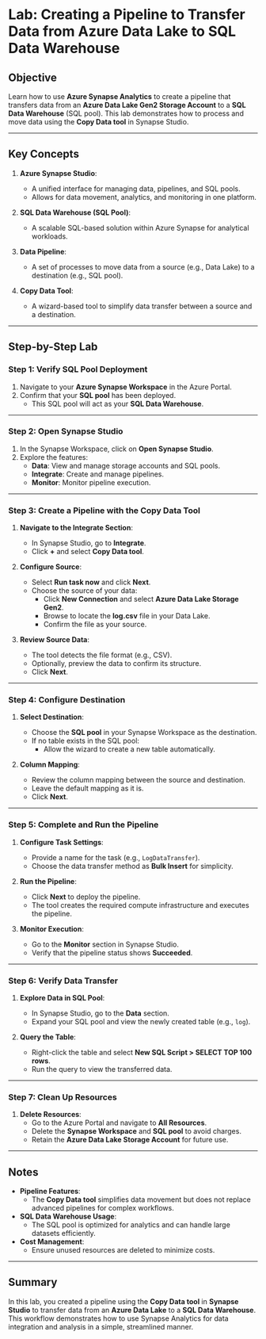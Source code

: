 
# Lab: Creating a Pipeline to Transfer Data from Azure Data Lake to SQL Data Warehouse

## Objective
Learn how to use **Azure Synapse Analytics** to create a pipeline that transfers data from an **Azure Data Lake Gen2 Storage Account** to a **SQL Data Warehouse** (SQL pool). This lab demonstrates how to process and move data using the **Copy Data tool** in Synapse Studio.

---

## Key Concepts

1. **Azure Synapse Studio**:
   - A unified interface for managing data, pipelines, and SQL pools.
   - Allows for data movement, analytics, and monitoring in one platform.

2. **SQL Data Warehouse (SQL Pool)**:
   - A scalable SQL-based solution within Azure Synapse for analytical workloads.

3. **Data Pipeline**:
   - A set of processes to move data from a source (e.g., Data Lake) to a destination (e.g., SQL pool).

4. **Copy Data Tool**:
   - A wizard-based tool to simplify data transfer between a source and a destination.

---

## Step-by-Step Lab

### Step 1: Verify SQL Pool Deployment
1. Navigate to your **Azure Synapse Workspace** in the Azure Portal.
2. Confirm that your **SQL pool** has been deployed.
   - This SQL pool will act as your **SQL Data Warehouse**.

---

### Step 2: Open Synapse Studio
1. In the Synapse Workspace, click on **Open Synapse Studio**.
2. Explore the features:
   - **Data**: View and manage storage accounts and SQL pools.
   - **Integrate**: Create and manage pipelines.
   - **Monitor**: Monitor pipeline execution.

---

### Step 3: Create a Pipeline with the Copy Data Tool
1. **Navigate to the Integrate Section**:
   - In Synapse Studio, go to **Integrate**.
   - Click **+** and select **Copy Data tool**.

2. **Configure Source**:
   - Select **Run task now** and click **Next**.
   - Choose the source of your data:
     - Click **New Connection** and select **Azure Data Lake Storage Gen2**.
     - Browse to locate the **log.csv** file in your Data Lake.
     - Confirm the file as your source.

3. **Review Source Data**:
   - The tool detects the file format (e.g., CSV).
   - Optionally, preview the data to confirm its structure.
   - Click **Next**.

---

### Step 4: Configure Destination
1. **Select Destination**:
   - Choose the **SQL pool** in your Synapse Workspace as the destination.
   - If no table exists in the SQL pool:
     - Allow the wizard to create a new table automatically.

2. **Column Mapping**:
   - Review the column mapping between the source and destination.
   - Leave the default mapping as it is.
   - Click **Next**.

---

### Step 5: Complete and Run the Pipeline
1. **Configure Task Settings**:
   - Provide a name for the task (e.g., `LogDataTransfer`).
   - Choose the data transfer method as **Bulk Insert** for simplicity.

2. **Run the Pipeline**:
   - Click **Next** to deploy the pipeline.
   - The tool creates the required compute infrastructure and executes the pipeline.

3. **Monitor Execution**:
   - Go to the **Monitor** section in Synapse Studio.
   - Verify that the pipeline status shows **Succeeded**.

---

### Step 6: Verify Data Transfer
1. **Explore Data in SQL Pool**:
   - In Synapse Studio, go to the **Data** section.
   - Expand your SQL pool and view the newly created table (e.g., `log`).

2. **Query the Table**:
   - Right-click the table and select **New SQL Script > SELECT TOP 100 rows**.
   - Run the query to view the transferred data.

---

### Step 7: Clean Up Resources
1. **Delete Resources**:
   - Go to the Azure Portal and navigate to **All Resources**.
   - Delete the **Synapse Workspace** and **SQL pool** to avoid charges.
   - Retain the **Azure Data Lake Storage Account** for future use.

---

## Notes
- **Pipeline Features**:
  - The **Copy Data tool** simplifies data movement but does not replace advanced pipelines for complex workflows.
- **SQL Data Warehouse Usage**:
  - The SQL pool is optimized for analytics and can handle large datasets efficiently.
- **Cost Management**:
  - Ensure unused resources are deleted to minimize costs.

---

## Summary
In this lab, you created a pipeline using the **Copy Data tool** in **Synapse Studio** to transfer data from an **Azure Data Lake** to a **SQL Data Warehouse**. This workflow demonstrates how to use Synapse Analytics for data integration and analysis in a simple, streamlined manner.
